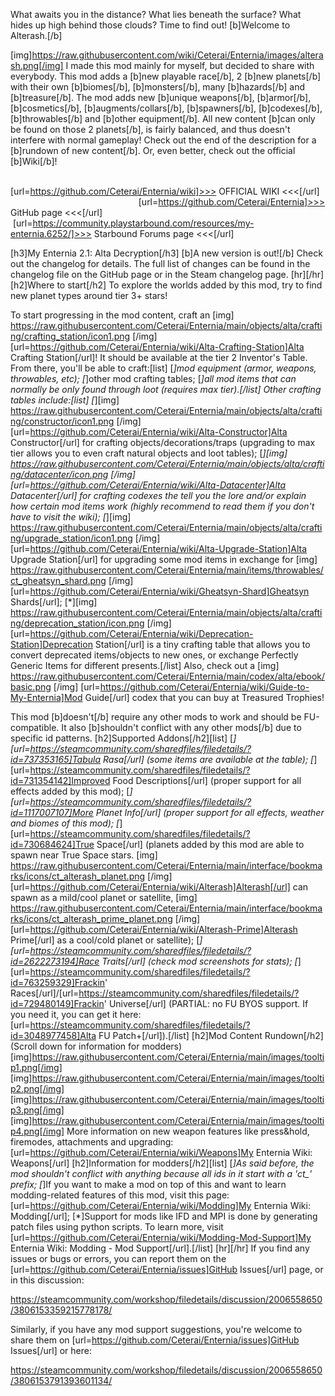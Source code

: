 What awaits you in the distance? What lies beneath the surface? What hides up high behind those clouds? Time to find out! [b]Welcome to Alterash.[/b]

[img]https://raw.githubusercontent.com/wiki/Ceterai/Enternia/images/alterash.png[/img]
I made this mod mainly for myself, but decided to share with everybody.
This mod adds a [b]new playable race[/b], 2 [b]new planets[/b] with their own [b]biomes[/b], [b]monsters[/b], many [b]hazards[/b] and [b]treasure[/b]. The mod adds new [b]unique weapons[/b], [b]armor[/b], [b]cosmetics[/b], [b]augments/collars[/b], [b]spawners[/b], [b]codexes[/b], [b]throwables[/b] and [b]other equipment[/b].
All new content [b]can only be found on those 2 planets[/b], is fairly balanced, and thus doesn't interfere with normal gameplay!
Check out the end of the description for a [b]rundown of new content[/b]. Or, even better, check out the official [b]Wiki[/b]!

                                                    [url=https://github.com/Ceterai/Enternia/wiki]>>> OFFICIAL WIKI <<<[/url]
                                                      [url=https://github.com/Ceterai/Enternia]>>> GitHub page <<<[/url]
                                             [url=https://community.playstarbound.com/resources/my-enternia.6252/]>>> Starbound Forums page <<<[/url]

[h3]My Enternia 2.1: Alta Decryption[/h3]
[b]A new version is out![/b] Check out the changelog for details.
The full list of changes can be found in the changelog file on the GitHub page or in the Steam changelog page.
[hr][/hr]
[h2]Where to start[/h2]
To explore the worlds added by this mod, try to find new planet types around tier 3+ stars!

To start progressing in the mod content, craft an [img] https://raw.githubusercontent.com/Ceterai/Enternia/main/objects/alta/crafting/crafting_station/icon1.png [/img] [url=https://github.com/Ceterai/Enternia/wiki/Alta-Crafting-Station]Alta Crafting Station[/url]! It should be available at the tier 2 Inventor's Table.
From there, you'll be able to craft:[list]
[*]mod equipment (armor, weapons, throwables, etc);
[*]other mod crafting tables;
[*]all mod items that can normally be only found through loot (requires max tier).[/list]
Other crafting tables include:[list]
[*][img] https://raw.githubusercontent.com/Ceterai/Enternia/main/objects/alta/crafting/constructor/icon1.png [/img] [url=https://github.com/Ceterai/Enternia/wiki/Alta-Constructor]Alta Constructor[/url] for crafting objects/decorations/traps (upgrading to max tier allows you to even craft natural objects and loot tables);
[*][img] https://raw.githubusercontent.com/Ceterai/Enternia/main/objects/alta/crafting/datacenter/icon.png [/img] [url=https://github.com/Ceterai/Enternia/wiki/Alta-Datacenter]Alta Datacenter[/url] for crafting codexes the tell you the lore and/or explain how certain mod items work (highly recommend to read them if you don't have to visit the wiki);
[*][img] https://raw.githubusercontent.com/Ceterai/Enternia/main/objects/alta/crafting/upgrade_station/icon1.png [/img] [url=https://github.com/Ceterai/Enternia/wiki/Alta-Upgrade-Station]Alta Upgrade Station[/url] for upgrading some mod items in exchange for [img] https://raw.githubusercontent.com/Ceterai/Enternia/main/items/throwables/ct_gheatsyn_shard.png [/img][url=https://github.com/Ceterai/Enternia/wiki/Gheatsyn-Shard]Gheatsyn Shards[/url];
[*][img] https://raw.githubusercontent.com/Ceterai/Enternia/main/objects/alta/crafting/deprecation_station/icon.png [/img] [url=https://github.com/Ceterai/Enternia/wiki/Deprecation-Station]Deprecation Station[/url] is a tiny crafting table that allows you to convert deprecated items/objects to new ones, or exchange Perfectly Generic Items for different presents.[/list]
Also, check out a [img] https://raw.githubusercontent.com/Ceterai/Enternia/main/codex/alta/ebook/basic.png [/img] [url=https://github.com/Ceterai/Enternia/wiki/Guide-to-My-Enternia]Mod Guide[/url] codex that you can buy at Treasured Trophies!

This mod [b]doesn't[/b] require any other mods to work and should be FU-compatible. It also [b]shouldn't conflict with any other mods[/b] due to specific id patterns.
[h2]Supported Addons[/h2][list]
[*][url=https://steamcommunity.com/sharedfiles/filedetails/?id=737353165]Tabula Rasa[/url] (some items are available at the table);
[*][url=https://steamcommunity.com/sharedfiles/filedetails/?id=731354142]Improved Food Descriptions[/url] (proper support for all effects added by this mod);
[*][url=https://steamcommunity.com/sharedfiles/filedetails/?id=1117007107]More Planet Info[/url] (proper support for all effects, weather and biomes of this mod);
[*][url=https://steamcommunity.com/sharedfiles/filedetails/?id=730684624]True Space[/url] (planets added by this mod are able to spawn near True Space stars. [img] https://raw.githubusercontent.com/Ceterai/Enternia/main/interface/bookmarks/icons/ct_alterash_planet.png [/img] [url=https://github.com/Ceterai/Enternia/wiki/Alterash]Alterash[/url] can spawn as a mild/cool planet or satellite, [img] https://raw.githubusercontent.com/Ceterai/Enternia/main/interface/bookmarks/icons/ct_alterash_prime_planet.png [/img] [url=https://github.com/Ceterai/Enternia/wiki/Alterash-Prime]Alterash Prime[/url] as a cool/cold planet or satellite);
[*][url=https://steamcommunity.com/sharedfiles/filedetails/?id=2622273194]Race Traits[/url] (check mod screenshots for stats);
[*][url=https://steamcommunity.com/sharedfiles/filedetails/?id=763259329]Frackin' Races[/url]/[url=https://steamcommunity.com/sharedfiles/filedetails/?id=729480149]Frackin' Universe[/url] (PARTIAL: no FU BYOS support. If you need it, you can get it here: [url=https://steamcommunity.com/sharedfiles/filedetails/?id=3048977458]Alta FU Patch+[/url]).[/list]
[h2]Mod Content Rundown[/h2]
(Scroll down for information for modders)
[img]https://raw.githubusercontent.com/Ceterai/Enternia/main/images/tooltip1.png[/img]
[img]https://raw.githubusercontent.com/Ceterai/Enternia/main/images/tooltip2.png[/img]
[img]https://raw.githubusercontent.com/Ceterai/Enternia/main/images/tooltip3.png[/img]
[img]https://raw.githubusercontent.com/Ceterai/Enternia/main/images/tooltip4.png[/img]
More information on new weapon features like press&hold, firemodes, attachments and upgrading: [url=https://github.com/Ceterai/Enternia/wiki/Weapons]My Enternia Wiki: Weapons[/url]
[h2]Information for modders[/h2][list]
[*]As said before, the mod shouldn't conflict with anything because all ids in it start with a 'ct_' prefix;
[*]If you want to make a mod on top of this and want to learn modding-related features of this mod, visit this page: [url=https://github.com/Ceterai/Enternia/wiki/Modding]My Enternia Wiki: Modding[/url];
[*]Support for mods like IFD and MPI is done by generating patch files using python scripts. To learn more, visit [url=https://github.com/Ceterai/Enternia/wiki/Modding-Mod-Support]My Enternia Wiki: Modding - Mod Support[/url].[/list]
[hr][/hr]
If you find any issues or bugs or errors, you can report them on the [url=https://github.com/Ceterai/Enternia/issues]GitHub Issues[/url] page, or in this discussion:

https://steamcommunity.com/workshop/filedetails/discussion/2006558650/3806153359215778178/

Similarly, if you have any mod support suggestions, you're welcome to share them on [url=https://github.com/Ceterai/Enternia/issues]GitHub Issues[/url] or here:

https://steamcommunity.com/workshop/filedetails/discussion/2006558650/3806153791393601134/
